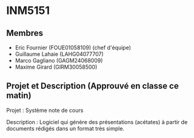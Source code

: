 INM5151
=======

Membres
-------

  * Eric Fournier (FOUE01058109) (chef d'équipe)
  * Guillaume Lahaie (LAHG04077707)
  * Marco Gagliano (GAGM24068009)
  * Maxime Girard (GIRM30058500)

Projet et Description (Approuvé en classe ce matin)
--------------------------------------------------

Projet : Système note de cours

Description : Logiciel qui génère des présentations (acétates) à partir de documents rédigés dans un format très simple.
